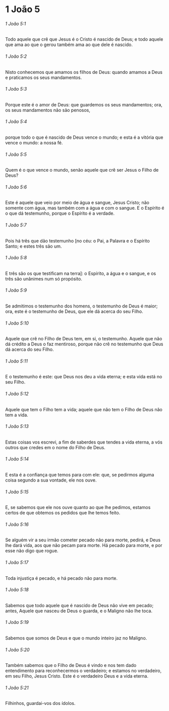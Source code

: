 # 1 João 5

###### 1 João 5:1

Todo aquele que crê que Jesus é o Cristo é nascido de Deus; e todo aquele que ama ao que o gerou também ama ao que dele é nascido.

###### 1 João 5:2

Nisto conhecemos que amamos os filhos de Deus: quando amamos a Deus e praticamos os seus mandamentos.

###### 1 João 5:3

Porque este é o amor de Deus: que guardemos os seus mandamentos; ora, os seus mandamentos não são penosos,

###### 1 João 5:4

porque todo o que é nascido de Deus vence o mundo; e esta é a vitória que vence o mundo: a nossa fé.

###### 1 João 5:5

Quem é o que vence o mundo, senão aquele que crê ser Jesus o Filho de Deus?

###### 1 João 5:6

Este é aquele que veio por meio de água e sangue, Jesus Cristo; não somente com água, mas também com a água e com o sangue. E o Espírito é o que dá testemunho, porque o Espírito é a verdade.

###### 1 João 5:7

Pois há três que dão testemunho [no céu: o Pai, a Palavra e o Espírito Santo; e estes três são um.

###### 1 João 5:8

E três são os que testificam na terra]: o Espírito, a água e o sangue, e os três são unânimes num só propósito.

###### 1 João 5:9

Se admitimos o testemunho dos homens, o testemunho de Deus é maior; ora, este é o testemunho de Deus, que ele dá acerca do seu Filho.

###### 1 João 5:10

Aquele que crê no Filho de Deus tem, em si, o testemunho. Aquele que não dá crédito a Deus o faz mentiroso, porque não crê no testemunho que Deus dá acerca do seu Filho.

###### 1 João 5:11

E o testemunho é este: que Deus nos deu a vida eterna; e esta vida está no seu Filho.

###### 1 João 5:12

Aquele que tem o Filho tem a vida; aquele que não tem o Filho de Deus não tem a vida.

###### 1 João 5:13

Estas coisas vos escrevi, a fim de saberdes que tendes a vida eterna, a vós outros que credes em o nome do Filho de Deus.

###### 1 João 5:14

E esta é a confiança que temos para com ele: que, se pedirmos alguma coisa segundo a sua vontade, ele nos ouve.

###### 1 João 5:15

E, se sabemos que ele nos ouve quanto ao que lhe pedimos, estamos certos de que obtemos os pedidos que lhe temos feito.

###### 1 João 5:16

Se alguém vir a seu irmão cometer pecado não para morte, pedirá, e Deus lhe dará vida, aos que não pecam para morte. Há pecado para morte, e por esse não digo que rogue.

###### 1 João 5:17

Toda injustiça é pecado, e há pecado não para morte.

###### 1 João 5:18

Sabemos que todo aquele que é nascido de Deus não vive em pecado; antes, Aquele que nasceu de Deus o guarda, e o Maligno não lhe toca.

###### 1 João 5:19

Sabemos que somos de Deus e que o mundo inteiro jaz no Maligno.

###### 1 João 5:20

Também sabemos que o Filho de Deus é vindo e nos tem dado entendimento para reconhecermos o verdadeiro; e estamos no verdadeiro, em seu Filho, Jesus Cristo. Este é o verdadeiro Deus e a vida eterna.

###### 1 João 5:21

Filhinhos, guardai-vos dos ídolos.

